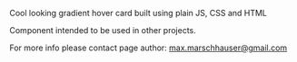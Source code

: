 Cool looking gradient hover card built using plain JS, CSS and HTML

Component intended to be used in other projects.

For more info please contact page author: max.marschhauser@gmail.com

